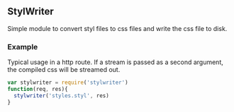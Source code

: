 ## StylWriter
Simple module to convert styl files to css files and write the css file to disk.

### Example
Typical usage in a http route.  If a stream is passed as a second argument, the compiled css will be streamed out.
```js
var stylwriter = require('stylwriter')
function(req, res){
  stylwriter('styles.styl', res)
}
```
